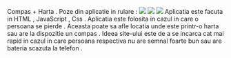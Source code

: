 Compas + Harta .
Poze din aplicatie in rulare : 
<img src="https://github.com/nacrealadan/nacrealadan.github.io/blob/master/WhatsApp%20Image%202019-01-21%20at%2021.52.27.jpeg" >
<img src="https://github.com/nacrealadan/nacrealadan.github.io/blob/master/WhatsApp%20Image%202019-01-21%20at%2021.52.30.jpeg" >
<img src="https://github.com/nacrealadan/nacrealadan.github.io/blob/master/WhatsApp%20Image%202019-01-21%20at%2021.52.32.jpeg" >
Aplicatia este facuta in HTML , JavaScript , Css .
Aplicatia este folosita in cazul in care o persoana se pierde . Aceasta poate sa afle locatia unde este printr-o harta sau are la dispozitie un compas .
Ideea site-ului este de a se incarca cat mai rapid in cazul in care persoana respectiva nu are semnal foarte bun sau are bateria scazuta la telefon .

